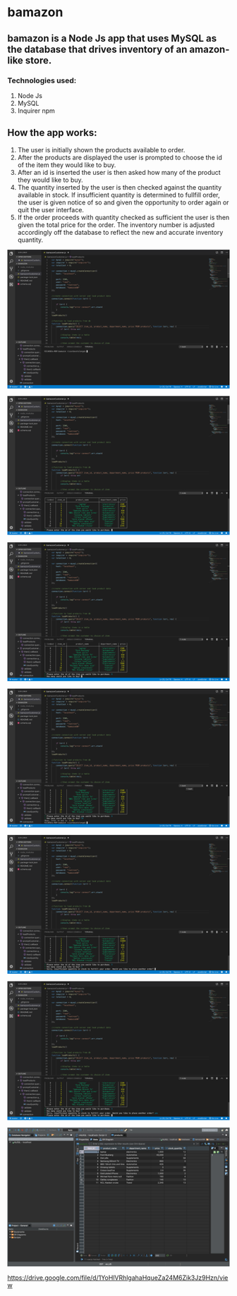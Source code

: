 # bamazon

## bamazon is a Node Js app that uses MySQL as the database that drives inventory of an amazon-like store. 

### Technologies used:
1. Node Js
2. MySQL
3. Inquirer npm

## How the app works:
1. The user is initially shown the products available to order.
2. After the products are displayed the user is prompted to choose the id of the item they would like to buy.
3. After an id is inserted the user is then asked how many of the product they would like to buy.
4. The quantity inserted by the user is then checked against the quantity available in stock. If insufficient quantity is determined to fullfill order, the user is given notice of so and given the opportunity to order again or quit the user interface. 
5. If the order proceeds with quantity checked as sufficient the user is then given the total price for the order. The inventory number is adjusted accordingly off the database to reflect the new and accurate inventory quantity. 

![ ](images/1.png)

![ ](images/2.png)

![ ](images/3.png)

![ ](images/4.png)

![ ](images/5.png)

![ ](images/6.png)

![ ](images/7.png)

https://drive.google.com/file/d/1YoHlVRhlgahaHqueZa24M6Zik3Jz9Hzn/view
